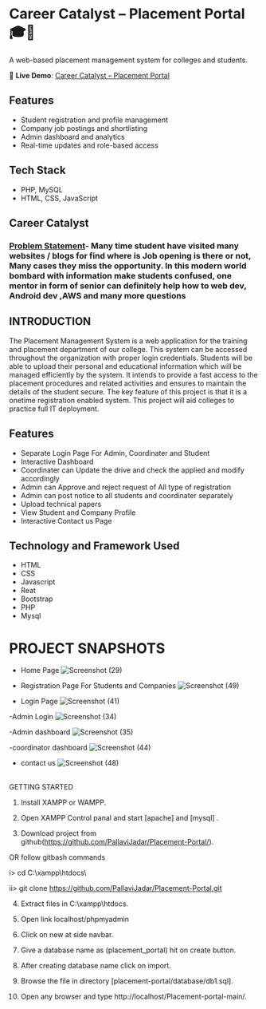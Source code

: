 # Career Catalyst – Placement Portal 🎓💼

A web-based placement management system for colleges and students.

🚀 **Live Demo**: [Career Catalyst – Placement Portal](https://placementportal.free.nf/)

## Features
- Student registration and profile management
- Company job postings and shortlisting
- Admin dashboard and analytics
- Real-time updates and role-based access

## Tech Stack
- PHP, MySQL
- HTML, CSS, JavaScript

## Career Catalyst


### [Problem Statement]()- Many time student have visited many websites / blogs for find where is Job opening is there or not, Many cases they miss the opportunity. In this modern world bombard with information make students confused, one mentor in form of senior can definitely help how to web dev, Android dev ,AWS and many more questions 




## INTRODUCTION

The Placement Management System is a web application for the training and  placement department of our college. This system can be accessed throughout the  organization with proper login credentials. Students will be able to upload their  personal and educational information which will be managed efficiently by the  system. It intends to provide a fast access to the placement procedures and related  activities and ensures to maintain the details of the student secure. The key feature of  this project is that it is a onetime registration enabled system. This project will aid  colleges to practice full IT deployment.


## Features
- Separate Login Page For Admin, Coordinater and Student
- Interactive Dashboard
- Coordinater can Update the drive and check the applied and modify accordingly
- Admin can Approve and reject request of All type of registration 
- Admin can post notice to all students and coordinater separately
- Upload technical papers
- View Student and Company Profile
- Interactive Contact us Page



## Technology and Framework Used
- HTML
- CSS
- Javascript
- Reat
- Bootstrap
- PHP
- Mysql

# PROJECT SNAPSHOTS

- Home Page ![Screenshot (29)](https://github.com/user-attachments/assets/30590477-6cc5-4cab-8ea2-7e689e85b576)

- Registration Page For Students and Companies ![Screenshot (49)](https://github.com/user-attachments/assets/ee2c7528-1e45-4b8a-a3bc-4e314093dab0)

- Login Page ![Screenshot (41)](https://github.com/user-attachments/assets/58f93714-4aa3-4ff6-bdfc-f880dca93602)
 
-Admin Login ![Screenshot (34)](https://github.com/user-attachments/assets/cf35f832-3769-4ac7-b9f4-c0ee70ced8aa)

-Admin dashboard ![Screenshot (35)](https://github.com/user-attachments/assets/bc2aede7-03e1-4a02-93f8-d8627e64b4a5)

-coordinator dashboard ![Screenshot (44)](https://github.com/user-attachments/assets/9fea51e3-c6c0-48b2-8ef0-338fe6df0a58)

- contact us ![Screenshot (48)](https://github.com/user-attachments/assets/8b16b83e-bec9-4dfa-9291-e5daa483b942)

<br>
GETTING STARTED

1. Install XAMPP or WAMPP.

2. Open XAMPP Control panal and start [apache] and [mysql] .

3. Download project from github(https://github.com/PallaviJadar/Placement-Portal/).

OR follow gitbash commands

i> cd C:\\xampp\htdocs\

ii> git clone https://github.com/PallaviJadar/Placement-Portal.git

4. Extract files in C:\xampp\htdocs.

5. Open link localhost/phpmyadmin

6. Click on new at side navbar.

7. Give a database name as (placement_portal) hit on create button.

8. After creating database name click on import.

9. Browse the file in directory [placement-portal/database/db1.sql].

10. Open any browser and type http://localhost/Placement-portal-main/.






















